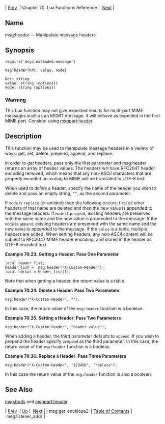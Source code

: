 | [Prev](lua.ref.msg_get_envelope2)  | Chapter 70. Lua Functions Reference |  [Next](lua.ref.msg_listener_addr) |

<a name="lua.ref.header"></a>
## Name

msg:header — Manipulate message headers

<a name="idp15811504"></a>
## Synopsis

`require('msys.extended.message')`

`msg:header(hdr, value, mode)`

```
hdr: string
value: string (optional)
mode: string (optional)
```

### Warning

This Lua function may not give expected results for multi-part MIME messages such as an MCMT message. It will behave as expected in the first MIME part. Consider using [msgpart:header](lua.ref.msgpart_header "msgpart:header").

<a name="idp15816912"></a>
## Description

This function may be used to manipulate message headers in a variety of ways: get, set, delete, prepend, append, and replace.

In order to *get* headers, pass only the first parameter and msg:header returns an array of header values. The headers will have RFC2047 header encoding removed, which means that any non-ASCII characters that are properly encoded according to MIME will be translated to UTF-8 text.

When used to *delete* a header, specify the name of the header you wish to delete and pass an empty string, `""`, as the second parameter.

If `mode` is `replace` (or omitted) then the following occurs: first all other headers of that name are deleted and then the new value is appended to the message headers. If `mode` is `prepend`, existing headers are preserved with the same name and the new value is prepended to the message. If the `mode` is `append`, existing headers are preserved with the same name and the new value is appended to the message. If the `value` is a table, multiple headers are added. When setting headers, any non-ASCII content will be subject to RFC2047 MIME header encoding, and stored in the header as UTF-8 encoded text.

<a name="lua.ref.msg_header.example.get"></a>

**Example 70.23. Getting a Header: Pass One Parameter**

```
local header_list;
header_list =  msg:header("X-Custom-Header");
local hdrval = header_list[1];
```

Note that when getting a header, the return value is a table.

<a name="lua.ref.msg_header.example.delete"></a>

**Example 70.24. Delete a Header: Pass Two Parameters**

`msg:header("X-Custom-Header", "");`

In this case, the return value of the `msg:header` function is a boolean.

<a name="lua.ref.msg_header.example.set"></a>

**Example 70.25. Setting a Header: Pass Two Parameters**

`msg:header("X-Custom-Header", "header value");`

When adding a header, the third parameter defaults to `append`. If you wish to prepend the header specify `prepend` as the third parameter. In this case, the return value of the `msg:header` function is a boolean.

<a name="lua.ref.msg_header.example.replace"></a>

**Example 70.26. Replace a Header: Pass Three Parameters**

`msg:header("X-Custom-Header", "123456", "replace");`

In this case the return value of the `msg:header` function is also a boolean.

<a name="idp15840240"></a>
## See Also

[msg:body](lua.ref.msg_body "msg:body") and [msgpart:header](lua.ref.msgpart_header "msgpart:header").

| [Prev](lua.ref.msg_get_envelope2)  | [Up](lua.function.details) |  [Next](lua.ref.msg_listener_addr) |
| msg:get_envelope2  | [Table of Contents](index) |  msg:listener_addr |

